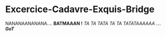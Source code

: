 # Excercice-Cadavre-Exquis-Bridge
NANANAANANANA.... **BATMAAAN !**
*TA TA TATA TA TA TATATAAAAAA ....* ***GoT***
